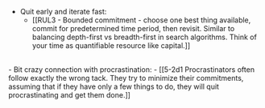 - Quit early and iterate fast:
  - [[RUL3 - Bounded commitment - choose one best thing available, commit for predetermined time period, then revisit. Similar to balancing depth-first vs breadth-first in search algorithms. Think of your time as quantifiable resource like capital.]]
<br>
- Bit crazy connection with procrastination:
  - [[5-2d1 Procrastinators often follow exactly the wrong tack. They try to minimize their commitments, assuming that if they have only a few things to do, they will quit procrastinating and get them done.]]
